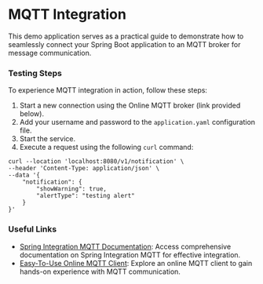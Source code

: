 # MQTT Integration

This demo application serves as a practical guide to demonstrate how to seamlessly connect your Spring Boot application to an MQTT broker for message communication.

### Testing Steps
To experience MQTT integration in action, follow these steps:
1. Start a new connection using the Online MQTT broker (link provided below).
2. Add your username and password to the `application.yaml` configuration file.
3. Start the service.
4. Execute a request using the following `curl` command:

```
curl --location 'localhost:8080/v1/notification' \
--header 'Content-Type: application/json' \
--data '{
    "notification": {
        "showWarning": true,
        "alertType": "testing alert"
    }
}'
```

### Useful Links
- [Spring Integration MQTT Documentation](https://docs.spring.io/spring-integration/docs/current/reference/html/mqtt.html): Access comprehensive documentation on Spring Integration MQTT for effective integration.
- [Easy-To-Use Online MQTT Client](http://www.emqx.io/online-mqtt-client): Explore an online MQTT client to gain hands-on experience with MQTT communication.
